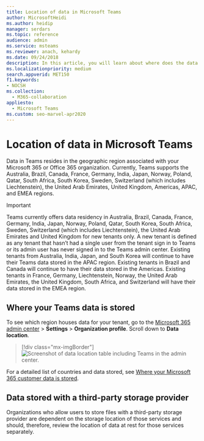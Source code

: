 ```yaml
---
title: Location of data in Microsoft Teams
author: MicrosoftHeidi
ms.author: heidip
manager: serdars
ms.topic: reference
audience: admin
ms.service: msteams
ms.reviewer: anach, kehardy
ms.date: 09/24/2018
description: In this article, you will learn about where does the data resides geographically in Microsoft Teams.
ms.localizationpriority: medium
search.appverid: MET150
f1.keywords:
- NOCSH
ms.collection: 
  - M365-collaboration
appliesto: 
  - Microsoft Teams
ms.custom: seo-marvel-apr2020
---
```


# Location of data in Microsoft Teams

Data in Teams resides in the geographic region associated with your Microsoft 365 or Office 365 organization. Currently, Teams supports the Australia, Brazil, Canada, France, Germany, India, Japan, Norway, Poland, Qatar, South Africa, South Korea, Sweden, Switzerland (which includes Liechtenstein), the United Arab Emirates, United Kingdom, Americas, APAC, and EMEA regions.

> [!IMPORTANT]
> Teams currently offers data residency in Australia, Brazil, Canada, France, Germany, India, Japan, Norway, Poland, Qatar, South Korea, South Africa, Sweden, Switzerland (which includes Liechtenstein), the United Arab Emirates and United Kingdom for new tenants only.
> A new tenant is defined as any tenant that hasn’t had a single user from the tenant sign in to Teams or its admin user has never signed in to the Teams admin center. Existing tenants from Australia, India, Japan, and South Korea will continue to have their Teams data stored in the APAC region. Existing tenants in Brazil and Canada will continue to have their data stored in the Americas. Existing tenants in France, Germany, Liechtenstein, Norway, the United Arab Emirates, the United Kingdom, South Africa, and Switzerland will have their data stored in the EMEA region.

## Where your Teams data is stored

To see which region houses data for your tenant, go to the [Microsoft 365 admin center](https://portal.office.com/adminportal/home) > **Settings** > **Organization profile**. Scroll down to **Data location**.

> [!div class="mx-imgBorder"]
> ![Screenshot of data location table including Teams in the admin center.](media/Overview_of_security_and_compliance_in_Microsoft_Teams_image5.png)

For a detailed list of countries and data stored, see [Where your Microsoft 365 customer data is stored](/microsoft-365/enterprise/o365-data-locations?view=o365-worldwide).

## Data stored with a third-party storage provider

Organizations who allow users to store files with a third-party storage provider are dependent on the storage location of those services and should, therefore, review the location of data at rest for those services separately.

